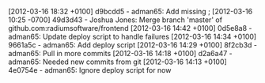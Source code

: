 [2012-03-16 18:32 +0100] d9bcdd5 - adman65: Add missing ;
[2012-03-16 10:25 -0700] 49d3d43 - Joshua Jones: Merge branch 'master' of github.com:radiumsoftware/frontend
[2012-03-16 14:42 +0100] 0d5e8a8 - adman65: Update deploy script to handle failures
[2012-03-16 14:34 +0100] 9661a5c - adman65: Add deploy script
[2012-03-16 14:29 +0100] 8f2cb3d - adman65: Pull in more commits
[2012-03-16 14:18 +0100] d2a6a47 - adman65: Needed new commits from git
[2012-03-16 14:13 +0100] 4e0754e - adman65: Ignore deploy script for now
